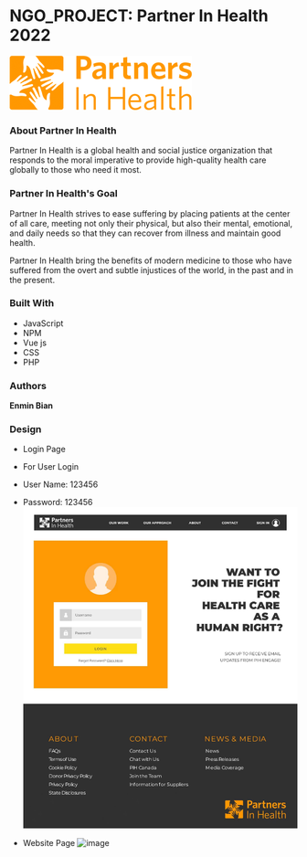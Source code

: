 # NGO_PROJECT: Partner In Health 2022

![image](https://github.com/enminBian/NGO_PROJECT/blob/main/vue/src/assets/images/logo-orange.png)

### About Partner In Health

Partner In Health is a global health and social justice organization that responds to the moral imperative to provide high-quality health care globally to those who need it most.


### Partner In Health's Goal

Partner In Health strives to ease suffering by placing patients at the center of all care, meeting not only their physical, but also their mental, emotional, and daily needs so that they can recover from illness and maintain good health.

Partner In Health bring the benefits of modern medicine to those who have suffered from the overt and subtle injustices of the world, in the past and in the present.

### Built With

- JavaScript
- NPM
- Vue js
- CSS
- PHP

### Authors
**Enmin Bian**

### Design

- Login Page
- For User Login
- User Name: 123456
- Password: 123456
![image](https://github.com/enminBian/imagesave/blob/main/Login%20Page.jpg)

- Website Page
![image](https://github.com/enminBian/imagesave/blob/main/website%20design.png)
